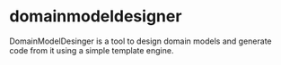 # domainmodeldesigner
DomainModelDesinger is a tool to design domain models and generate code from it using a simple template engine.
